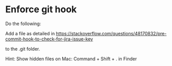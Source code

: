 # Enforce git hook
Do the following:

Add a file as detailed in 
https://stackoverflow.com/questions/48170832/pre-commit-hook-to-check-for-jira-issue-key

to the .git folder.

Hint: Show hidden files on Mac: Command + Shift + . in Finder